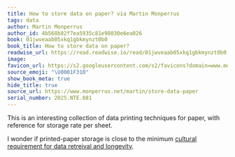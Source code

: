 ```yaml
---
title: How to store data on paper? via Martin Monperrus
tags: data
author: Martin Monperrus
author_id: 4b568b82f7ea5935c81e98030e6ea026
book: 01jwveaab05xkq1gbkmynzt0b0
book_title: How to store data on paper?
readwise_url: https://read.readwise.io/read/01jwveaab05xkq1gbkmynzt0b0
image:
favicon_url: https://s2.googleusercontent.com/s2/favicons?domain=www.monperrus.net
source_emoji: "\U0001F310"
show_book_meta: true
hide_title: true
source_url: https://www.monperrus.net/martin/store-data-paper
serial_number: 2025.NTE.081
---
```

This is an interesting collection of data printing techniques for paper, with reference for storage rate per sheet. 

I wonder if printed-paper storage is close to the minimum [cultural requirement for data retreival and longevity](https://www.joshbeckman.org/notes/824582579).